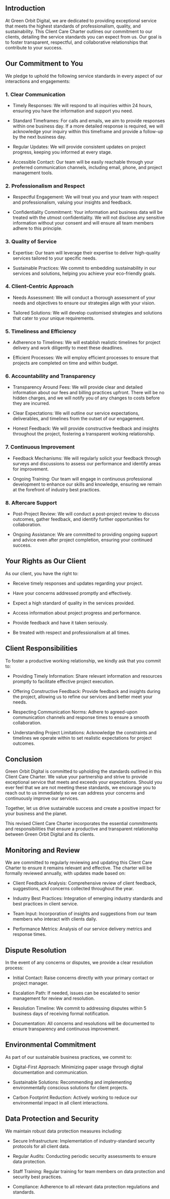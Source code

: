 ## Introduction

At Green Orbit Digital, we are dedicated to providing exceptional service that meets the highest standards of professionalism, quality, and sustainability. This Client Care Charter outlines our commitment to our clients, detailing the service standards you can expect from us. Our goal is to foster transparent, respectful, and collaborative relationships that contribute to your success.

## Our Commitment to You

We pledge to uphold the following service standards in every aspect of our interactions and engagements:

### 1. Clear Communication

- Timely Responses: We will respond to all inquiries within 24 hours, ensuring you have the information and support you need.

- Standard Timeframes: For calls and emails, we aim to provide responses within one business day. If a more detailed response is required, we will acknowledge your inquiry within this timeframe and provide a follow-up by the next business day.

- Regular Updates: We will provide consistent updates on project progress, keeping you informed at every stage.

- Accessible Contact: Our team will be easily reachable through your preferred communication channels, including email, phone, and project management tools.

### 2. Professionalism and Respect

- Respectful Engagement: We will treat you and your team with respect and professionalism, valuing your insights and feedback.

- Confidentiality Commitment: Your information and business data will be treated with the utmost confidentiality. We will not disclose any sensitive information without your consent and will ensure all team members adhere to this principle.

### 3. Quality of Service

- Expertise: Our team will leverage their expertise to deliver high-quality services tailored to your specific needs.

- Sustainable Practices: We commit to embedding sustainability in our services and solutions, helping you achieve your eco-friendly goals.

### 4. Client-Centric Approach

- Needs Assessment: We will conduct a thorough assessment of your needs and objectives to ensure our strategies align with your vision.

- Tailored Solutions: We will develop customised strategies and solutions that cater to your unique requirements.

### 5. Timeliness and Efficiency

- Adherence to Timelines: We will establish realistic timelines for project delivery and work diligently to meet these deadlines.

- Efficient Processes: We will employ efficient processes to ensure that projects are completed on time and within budget.

### 6. Accountability and Transparency

- Transparency Around Fees: We will provide clear and detailed information about our fees and billing practices upfront. There will be no hidden charges, and we will notify you of any changes to costs before they are incurred.

- Clear Expectations: We will outline our service expectations, deliverables, and timelines from the outset of our engagement.

- Honest Feedback: We will provide constructive feedback and insights throughout the project, fostering a transparent working relationship.

### 7. Continuous Improvement

- Feedback Mechanisms: We will regularly solicit your feedback through surveys and discussions to assess our performance and identify areas for improvement.

- Ongoing Training: Our team will engage in continuous professional development to enhance our skills and knowledge, ensuring we remain at the forefront of industry best practices.

### 8. Aftercare Support

- Post-Project Review: We will conduct a post-project review to discuss outcomes, gather feedback, and identify further opportunities for collaboration.

- Ongoing Assistance: We are committed to providing ongoing support and advice even after project completion, ensuring your continued success.

## Your Rights as Our Client

As our client, you have the right to:

- Receive timely responses and updates regarding your project.

- Have your concerns addressed promptly and effectively.

- Expect a high standard of quality in the services provided.

- Access information about project progress and performance.

- Provide feedback and have it taken seriously.

- Be treated with respect and professionalism at all times.

## Client Responsibilities

To foster a productive working relationship, we kindly ask that you commit to:

- Providing Timely Information: Share relevant information and resources promptly to facilitate effective project execution.

- Offering Constructive Feedback: Provide feedback and insights during the project, allowing us to refine our services and better meet your needs.

- Respecting Communication Norms: Adhere to agreed-upon communication channels and response times to ensure a smooth collaboration.

- Understanding Project Limitations: Acknowledge the constraints and timelines we operate within to set realistic expectations for project outcomes.

## Conclusion

Green Orbit Digital is committed to upholding the standards outlined in this Client Care Charter. We value your partnership and strive to provide exceptional service that meets and exceeds your expectations. Should you ever feel that we are not meeting these standards, we encourage you to reach out to us immediately so we can address your concerns and continuously improve our services.

Together, let us drive sustainable success and create a positive impact for your business and the planet.

<!-- Unsupported block type: divider -->

This revised Client Care Charter incorporates the essential commitments and responsibilities that ensure a productive and transparent relationship between Green Orbit Digital and its clients.

## Monitoring and Review

We are committed to regularly reviewing and updating this Client Care Charter to ensure it remains relevant and effective. The charter will be formally reviewed annually, with updates made based on:

- Client Feedback Analysis: Comprehensive review of client feedback, suggestions, and concerns collected throughout the year.

- Industry Best Practices: Integration of emerging industry standards and best practices in client service.

- Team Input: Incorporation of insights and suggestions from our team members who interact with clients daily.

- Performance Metrics: Analysis of our service delivery metrics and response times.

## Dispute Resolution

In the event of any concerns or disputes, we provide a clear resolution process:

- Initial Contact: Raise concerns directly with your primary contact or project manager.

- Escalation Path: If needed, issues can be escalated to senior management for review and resolution.

- Resolution Timeline: We commit to addressing disputes within 5 business days of receiving formal notification.

- Documentation: All concerns and resolutions will be documented to ensure transparency and continuous improvement.

## Environmental Commitment

As part of our sustainable business practices, we commit to:

- Digital-First Approach: Minimizing paper usage through digital documentation and communication.

- Sustainable Solutions: Recommending and implementing environmentally conscious solutions for client projects.

- Carbon Footprint Reduction: Actively working to reduce our environmental impact in all client interactions.

## Data Protection and Security

We maintain robust data protection measures including:

- Secure Infrastructure: Implementation of industry-standard security protocols for all client data.

- Regular Audits: Conducting periodic security assessments to ensure data protection.

- Staff Training: Regular training for team members on data protection and security best practices.

- Compliance: Adherence to all relevant data protection regulations and standards.
